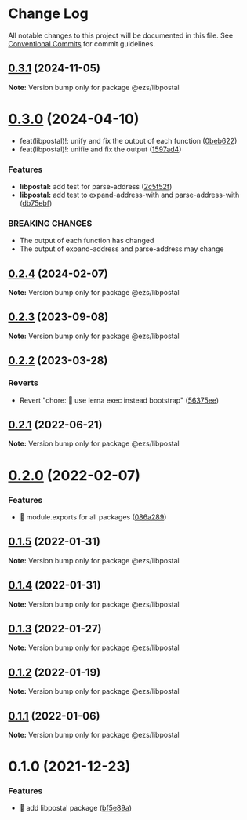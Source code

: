 # Change Log

All notable changes to this project will be documented in this file.
See [Conventional Commits](https://conventionalcommits.org) for commit guidelines.

## [0.3.1](https://github.com/Inist-CNRS/ezs/compare/@ezs/libpostal@0.3.0...@ezs/libpostal@0.3.1) (2024-11-05)

**Note:** Version bump only for package @ezs/libpostal





# [0.3.0](https://github.com/Inist-CNRS/ezs/compare/@ezs/libpostal@0.2.4...@ezs/libpostal@0.3.0) (2024-04-10)


* feat(libpostal)!: unify and fix the output of each function ([0beb622](https://github.com/Inist-CNRS/ezs/commit/0beb622dc72b036e5b5a4fa060bea7f89ccdd030))
* feat(libpostal)!: unifie and fix the output ([1597ad4](https://github.com/Inist-CNRS/ezs/commit/1597ad438d9c39c49f7126c100b2258a1f6933f0))


### Features

* **libpostal:** add test for parse-address ([2c5f52f](https://github.com/Inist-CNRS/ezs/commit/2c5f52ff59b217c9da533f1f81aac17fa5537520))
* **libpostal:** add test to expand-address-with and parse-address-with ([db75ebf](https://github.com/Inist-CNRS/ezs/commit/db75ebfc1ccd2187bbe24e20658e6c8083e14a69))


### BREAKING CHANGES

* The output of each function has changed
* The output of expand-address and parse-address may change





## [0.2.4](https://github.com/Inist-CNRS/ezs/compare/@ezs/libpostal@0.2.3...@ezs/libpostal@0.2.4) (2024-02-07)

**Note:** Version bump only for package @ezs/libpostal





## [0.2.3](https://github.com/Inist-CNRS/ezs/compare/@ezs/libpostal@0.2.2...@ezs/libpostal@0.2.3) (2023-09-08)

**Note:** Version bump only for package @ezs/libpostal





## [0.2.2](https://github.com/Inist-CNRS/ezs/compare/@ezs/libpostal@0.2.1...@ezs/libpostal@0.2.2) (2023-03-28)


### Reverts

* Revert "chore: 🤖 use lerna exec instead bootstrap" ([56375ee](https://github.com/Inist-CNRS/ezs/commit/56375ee2bd7e9f69f61da3993ab569ca1c16c547))





## [0.2.1](https://github.com/Inist-CNRS/ezs/compare/@ezs/libpostal@0.2.0...@ezs/libpostal@0.2.1) (2022-06-21)

**Note:** Version bump only for package @ezs/libpostal





# [0.2.0](https://github.com/Inist-CNRS/ezs/compare/@ezs/libpostal@0.1.5...@ezs/libpostal@0.2.0) (2022-02-07)


### Features

* 🎸 module.exports for all packages ([086a289](https://github.com/Inist-CNRS/ezs/commit/086a289ccbaa5c72ee7bc6652ab3c6c6b5578138))





## [0.1.5](https://github.com/Inist-CNRS/ezs/compare/@ezs/libpostal@0.1.4...@ezs/libpostal@0.1.5) (2022-01-31)

**Note:** Version bump only for package @ezs/libpostal





## [0.1.4](https://github.com/Inist-CNRS/ezs/compare/@ezs/libpostal@0.1.3...@ezs/libpostal@0.1.4) (2022-01-31)

**Note:** Version bump only for package @ezs/libpostal





## [0.1.3](https://github.com/Inist-CNRS/ezs/compare/@ezs/libpostal@0.1.2...@ezs/libpostal@0.1.3) (2022-01-27)

**Note:** Version bump only for package @ezs/libpostal





## [0.1.2](https://github.com/Inist-CNRS/ezs/compare/@ezs/libpostal@0.1.1...@ezs/libpostal@0.1.2) (2022-01-19)

**Note:** Version bump only for package @ezs/libpostal





## [0.1.1](https://github.com/Inist-CNRS/ezs/compare/@ezs/libpostal@0.1.0...@ezs/libpostal@0.1.1) (2022-01-06)

**Note:** Version bump only for package @ezs/libpostal





# 0.1.0 (2021-12-23)


### Features

* 🎸 add libpostal package ([bf5e89a](https://github.com/Inist-CNRS/ezs/commit/bf5e89aed5914d7b844058fc71f4046d467cad79))

